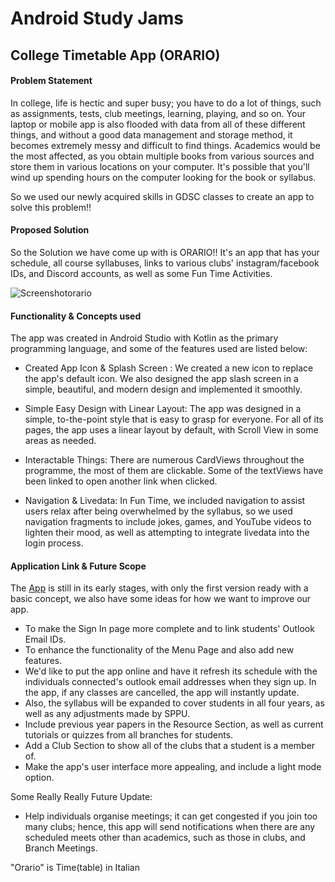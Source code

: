 # Android Study Jams 


 ## College Timetable App  (ORARIO)
 

#### Problem Statement



In college, life is hectic and super busy; you have to do a lot of things, such as assignments, tests, club meetings, learning, playing, and so on. Your laptop or mobile app is also flooded with data from all of these different things, and without a good data management and storage method, it becomes extremely messy and difficult to find things. Academics would be the most affected, as you obtain multiple books from various sources and store them in various locations on your computer. It's possible that you'll wind up spending hours on the computer looking for the book or syllabus.

So we used our newly acquired skills in GDSC classes to create an app to solve this problem!!

#### Proposed Solution



So the Solution we have come up with is ORARIO!!
It's an app that has your schedule, all course syllabuses, links to various clubs' instagram/facebook IDs, and Discord accounts, as well as some Fun Time Activities.

<img alt="Screenshotorario" src="https://i.imgur.com/2yfsSNn.png">

#### Functionality & Concepts used 


The app was created in Android Studio with Kotlin as the primary programming language, and some of the features used are listed below:

- Created App Icon & Splash Screen : We created a new icon to replace the app's default icon. We also designed the app slash screen in a simple, beautiful, and modern design and implemented it smoothly.

- Simple Easy Design with Linear Layout: The app was designed in a simple, to-the-point style that is easy to grasp for everyone. For all of its pages, the app uses a linear layout by default, with Scroll View in some areas as needed.

- Interactable Things: There are numerous CardViews throughout the programme, the most of them are clickable. Some of the textViews have been linked to open another link when clicked.

- Navigation & Livedata: In Fun Time, we included navigation to assist users relax after being overwhelmed by the syllabus, so we used navigation fragments to include jokes, games, and YouTube videos to lighten their mood, as well as attempting to integrate livedata into the login process.


#### Application Link & Future Scope

The [App](https://drive.google.com/file/d/1FSxAF4KBHhZjsJQM77_DzdS3850UGqji/view?usp=sharing) is still in its early stages, with only the first version ready with a basic concept, we also have some ideas for how we want to improve our app.



 - To make the Sign In page more complete and to link students' Outlook Email IDs.
 - To enhance the functionality of the Menu Page and also add new features.
 - We'd like to put the app online and have it refresh its schedule with the individuals connected's outlook email addresses when they sign up. In the app, if any classes are cancelled, the app will instantly update.
 - Also, the syllabus will be expanded to cover students in all four years, as well as any adjustments made by SPPU.
 - Include previous year papers in the Resource Section, as well as current tutorials or quizzes from all branches for students.
 - Add a Club Section to show all of the clubs that a student is a member of.
 - Make the app's user interface more appealing, and include a light mode option.

Some Really Really Future Update:

- Help individuals organise meetings; it can get congested if you join too many clubs; hence, this app will send notifications when there are any scheduled meets other than academics, such as those in clubs, and Branch Meetings.


"Orario" is Time(table) in Italian
